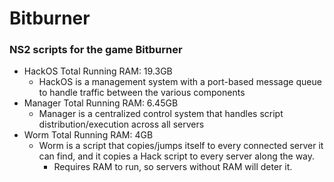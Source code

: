 # Bitburner
### NS2 scripts for the game Bitburner
- HackOS Total Running RAM: 19.3GB
  - HackOS is a management system with a port-based message queue to handle traffic between the various components
- Manager Total Running RAM: 6.45GB
  - Manager is a centralized control system that handles script distribution/execution across all servers
- Worm Total Running RAM: 4GB
  - Worm is a script that copies/jumps itself to every connected server it can find, and it copies a Hack script to every server along the way.
    - Requires RAM to run, so servers without RAM will deter it.
